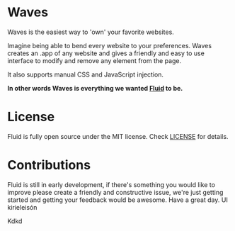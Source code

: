 Waves
=====

Waves is the easiest way to 'own' your favorite websites.

Imagine being able to bend every website to your preferences. Waves creates an .app of any website and gives a friendly and easy to use interface to modify and remove any element from the page.

It also supports manual CSS and JavaScript injection.

**In other words Waves is everything we wanted [Fluid](http://fluidapp.com/) to be.**

License
=======

Fluid is fully open source under the MIT license. Check [LICENSE](https://github.com/Cocoanauts/Waves/blob/master/LICENSE) for details.

Contributions
=============

Fluid is still in early development, if there's something you would like to improve please create a friendly and constructive issue, we're just getting started and getting your feedback would be awesome. Have a great day.
UI kirieleisón

Kdkd
